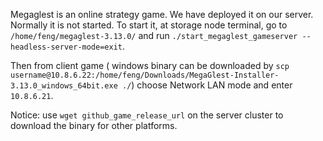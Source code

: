Megaglest is an online strategy game. We have deployed it on our server. Normally it is not started.
To start it, at storage node terminal, go to `/home/feng/megaglest-3.13.0/` and run `./start_megaglest_gameserver --headless-server-mode=exit`.

Then from client game ( windows binary can be downloaded by `scp username@10.8.6.22:/home/feng/Downloads/MegaGlest-Installer-3.13.0_windows_64bit.exe ./`)
choose Network LAN mode and enter `10.8.6.21`.

Notice: use `wget github_game_release_url` on the server cluster to download the binary for other platforms.